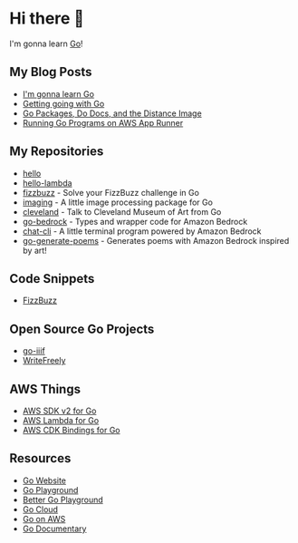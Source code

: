 # Hi there 👋

I'm gonna learn [Go](https://go.dev)!

## My Blog Posts

- [I'm gonna learn Go](https://www.micahwalter.com/im-gonna-learn-go/)
- [Getting going with Go](https://www.micahwalter.com/getting-going-with-go/)
- [Go Packages, Do Docs, and the Distance Image](https://www.micahwalter.com/go-packages-go-docs-and-the-distance-image/)
- [Running Go Programs on AWS App Runner](https://www.micahwalter.com/running-go-programs-on-aws-app-runner/)

## My Repositories

- [hello](https://github.com/go-micah/hello)
- [hello-lambda](https://github.com/go-micah/hello-lambda)
- [fizzbuzz](https://github.com/go-micah/fizzbuzz) - Solve your FizzBuzz challenge in Go
- [imaging](https://github.com/go-micah/imaging) - A little image processing package for Go
- [cleveland](https://github.com/go-micah/clevelandart) - Talk to Cleveland Museum of Art from Go
- [go-bedrock](https://github.com/go-micah/go-bedrock) - Types and wrapper code for Amazon Bedrock
- [chat-cli](https://github.com/go-micah/chat-cli) - A little terminal program powered by Amazon Bedrock
- [go-generate-poems](https://github.com/go-micah/go-generate-poems) - Generates poems with Amazon Bedrock inspired by art!

## Code Snippets

- [FizzBuzz](https://goplay.tools/snippet/Kcd9slXvlLy)

## Open Source Go Projects

- [go-iiif](https://github.com/go-iiif/go-iiif)
- [WriteFreely](https://github.com/writefreely/writefreely)

## AWS Things

- [AWS SDK v2 for Go](https://pkg.go.dev/github.com/aws/aws-sdk-go-v2)
- [AWS Lambda for Go](https://pkg.go.dev/github.com/aws/aws-lambda-go)
- [AWS CDK Bindings for Go](https://github.com/aws/aws-cdk-go)


## Resources

- [Go Website](https://go.dev/)
- [Go Playground](https://go.dev/play/)
- [Better Go Playground](https://goplay.tools)
- [Go Cloud](https://github.com/google/go-cloud)
- [Go on AWS](https://aws.amazon.com/developer/language/go/)
- [Go Documentary](https://github.com/golang-design/history)

